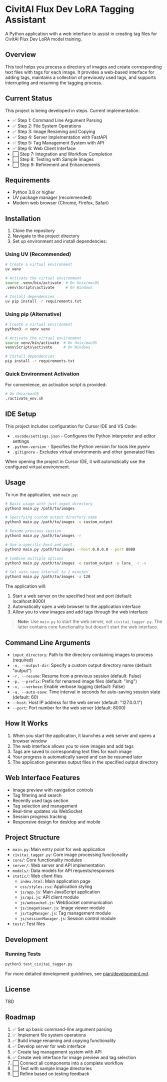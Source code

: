 # CivitAI Flux Dev LoRA Tagging Assistant

A Python application with a web interface to assist in creating tag files for CivitAI Flux Dev LoRA model training.

## Overview

This tool helps you process a directory of images and create corresponding text files with tags for each image. It provides a web-based interface for adding tags, maintains a collection of previously used tags, and supports interrupting and resuming the tagging process.

## Current Status

This project is being developed in steps. Current implementation:

- ✅ Step 1: Command Line Argument Parsing
- ✅ Step 2: File System Operations
- ✅ Step 3: Image Renaming and Copying
- ✅ Step 4: Server Implementation with FastAPI
- ✅ Step 5: Tag Management System with API
- ✅ Step 6: Web Client Interface
- ⬜ Step 7: Integration and Workflow Completion
- ⬜ Step 8: Testing with Sample Images
- ⬜ Step 9: Refinement and Enhancements

## Requirements

- Python 3.8 or higher
- UV package manager (recommended)
- Modern web browser (Chrome, Firefox, Safari)

## Installation

1. Clone the repository
2. Navigate to the project directory
3. Set up environment and install dependencies:

### Using UV (Recommended)

```bash
# Create a virtual environment
uv venv

# Activate the virtual environment
source .venv/bin/activate  # On Unix/macOS
.venv\Scripts\activate     # On Windows

# Install dependencies
uv pip install -r requirements.txt
```

### Using pip (Alternative)

```bash
# Create a virtual environment
python3 -m venv venv

# Activate the virtual environment
source venv/bin/activate  # On Unix/macOS
venv\Scripts\activate     # On Windows

# Install dependencies
pip install -r requirements.txt
```

### Quick Environment Activation

For convenience, an activation script is provided:

```bash
# On Unix/macOS
./activate_env.sh
```

## IDE Setup

This project includes configuration for Cursor IDE and VS Code:

- `.vscode/settings.json` - Configures the Python interpreter and editor settings
- `.python-version` - Specifies the Python version for tools like pyenv
- `.gitignore` - Excludes virtual environments and other generated files

When opening the project in Cursor IDE, it will automatically use the configured virtual environment.

## Usage

To run the application, use `main.py`:

```bash
# Basic usage with just input directory
python3 main.py /path/to/images

# Specifying custom output directory name
python3 main.py /path/to/images -o custom_output

# Resume previous session
python3 main.py /path/to/images -r

# Use a specific host and port
python3 main.py /path/to/images --host 0.0.0.0 --port 8080

# Combine multiple options
python3 main.py /path/to/images -o custom_output -p lora_ -r -v

# Set auto-save interval to 2 minutes
python3 main.py /path/to/images -a 120
```

The application will:
1. Start a web server on the specified host and port (default: localhost:8000)
2. Automatically open a web browser to the application interface
3. Allow you to view images and add tags through the web interface

> **Note:** Use `main.py` to start the web server, not `civitai_tagger.py`. The latter contains core functionality but doesn't start the web interface.

## Command Line Arguments

- `input_directory`: Path to the directory containing images to process (required)
- `-o, --output-dir`: Specify a custom output directory name (default: "output")
- `-r, --resume`: Resume from a previous session (default: False)
- `-p, --prefix`: Prefix for renamed image files (default: "img")
- `-v, --verbose`: Enable verbose logging (default: False)
- `-a, --auto-save`: Time interval in seconds for auto-saving session state (default: 60)
- `--host`: Host IP address for the web server (default: "127.0.0.1")
- `--port`: Port number for the web server (default: 8000)

## How It Works

1. When you start the application, it launches a web server and opens a browser window
2. The web interface allows you to view images and add tags
3. Tags are saved to corresponding text files for each image
4. Your progress is automatically saved and can be resumed later
5. The application generates output files in the specified output directory

## Web Interface Features

- Image preview with navigation controls
- Tag filtering and search
- Recently used tags section
- Tag selection and management
- Real-time updates via WebSocket
- Session progress tracking
- Responsive design for desktop and mobile

## Project Structure

- `main.py`: Main entry point for web application
- `civitai_tagger.py`: Core image processing functionality
- `core/`: Core functionality modules
- `server/`: Web server and API implementation
- `models/`: Data models for API requests/responses
- `static/`: Web client files
  - `index.html`: Main application page
  - `css/styles.css`: Application styling
  - `js/app.js`: Main JavaScript application
  - `js/api.js`: API client module
  - `js/websocket.js`: WebSocket communication
  - `js/imageViewer.js`: Image viewer module
  - `js/tagManager.js`: Tag management module
  - `js/sessionManager.js`: Session control module
- `test/`: Test files

## Development

### Running Tests

```bash
python3 test_civitai_tagger.py
```

For more detailed development guidelines, see [plan/development.md](plan/development.md).

## License

TBD

## Roadmap

1. ✅ Set up basic command-line argument parsing
2. ✅ Implement file system operations
3. ✅ Build image renaming and copying functionality
4. ✅ Develop server for web interface
5. ✅ Create tag management system with API
6. ✅ Create web interface for image preview and tag selection
7. ⬜ Connect all components into a complete workflow
8. ⬜ Test with sample image directories
9. ⬜ Refine based on testing feedback

